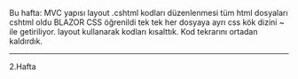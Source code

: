 Bu hafta:
MVC yapısı
layout
.cshtml kodları düzenlenmesi
tüm html dosyaları cshtml oldu
BLAZOR CSS öğrenildi
tek tek her dosyaya ayrı css
kök dizini ~ ile getiriliyor.
layout kullanarak kodları kısalttık.
Kod tekrarını ortadan kaldırdık.


---
2.Hafta 

